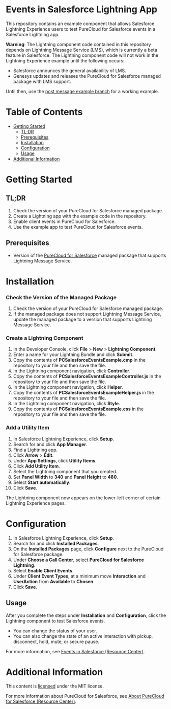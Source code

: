 # Events in Salesforce Lightning App
This repository contains an example component that allows Salesforce Lightning Experience users to test PureCloud for Salesforce events in a Salesforce Lightning app.

**Warning**: The Lightning component code contained in this repository depends on Lightning Message Service (LMS), which is currently a beta feature in Salesforce. The Lightning component code will not work in the Lightning Experience example until the following occurs:
 
* Salesforce announces the general availability of LMS.
* Genesys updates and releases the PureCloud for Salesforce managed package with LMS support.
 
Until then, use the [post message example branch]( https://github.com/MyPureCloud/purecloud-for-salesforce-examples/tree/post-message-example/src/Lightning%20Experience/events-in-salesforce) for a working example.

# Table of Contents

* [Getting Started](#getting-started)
  * [TL;DR](#tldr)
  * [Prerequisites](#prerequisites)
  * [Installation](#installation)
  * [Configuration](#configuration)
  * [Usage](#usage)
* [Additional Information](#additional-information)

# Getting Started

## TL;DR

1. Check the version of your PureCloud for Salesforce managed package.
2. Create a Lightning app with the example code in the repository.
3. Enable client events in PureCloud for Salesforce.
4. Use the example app to test PureCloud for Salesforce events.

## Prerequisites

* Version of the [PureCloud for Salesforce](https://appexchange.salesforce.com/appxListingDetail?listingId=a0N30000000pvMdEAI) managed package that supports Lightning Message Service.
 

# Installation

### Check the Version of the Managed Package

1. Check the version of your PureCloud for Salesforce managed package.
2. If the managed package does not support Lightning Message Service, update the managed package to a version that supports Lightning Message Service.

### Create a Lightning Component
1. In the Developer Console, click **File** > **New** > **Lightning Component**.
2. Enter a name for your Lightning Bundle and click **Submit**.
3. Copy the contents of **PCSalesforceEventsExample.cmp** in the repository to your file and then save the file.
4. In the Lightning component navigation, click **Controller**.
5. Copy the contents of **PCSalesforceEventsExampleController.js** in the repository to your file and then save the file.
6. In the Lightning component navigation, click **Helper**.
7. Copy the contents of **PCSalesforceEventsExampleHelper.js** in the repository to your file and then save the file.
8. In the Lightning component navigation, click **Style**.
9. Copy the contents of **PCSalesforceEventsExample.css** in the repository to your file and then save the file.

### Add a Utility Item

1. In Salesforce Lightning Experience, click **Setup**.
2. Search for and click **App Manager**.
3. Find a Lightning app.
4. Click **Arrow** > **Edit**.  
5. Under **App Settings**, click **Utility Items**.
6. Click **Add Utility Item**.
7. Select the Lightning component that you created.
8. Set **Panel Width** to **340** and **Panel Height** to **480**.
9. Select **Start automatically**.
10. Click **Save**.

The Lightning component now appears on the lower-left corner of certain Lightning Experience pages.

# Configuration

1. In Salesforce Lightning Experience, click **Setup**.
2. Search for and click **Installed Packages**.
3. On the **Installed Packages** page, click **Configure** next to the PureCloud for Salesforce package.
4. Under **Choose a Call Center**, select **PureCloud for Salesforce Lightning**.
5. Select **Enable Client Events**.
6. Under **Client Event Types**, at a minimum move **Interaction** and **UserAction** from **Available** to **Chosen**.
7. Click **Save**.

## Usage

After you complete the steps under **Installation** and **Configuration**, click the Lightning component to test Salesforce events.

* You can change the status of your user.
* You can also change the state of an active interaction with pickup, disconnect, hold, mute, or secure pause.

For more information, see [Events in Salesforce (Resource Center)](https://help.mypurecloud.com/?p=77239).

# Additional Information

This content is [licensed](LICENSE) under the MIT license.

For more information about PureCloud for Salesforce, see [About PureCloud for Salesforce (Resource Center)](https://help.mypurecloud.com/?p=65221).
